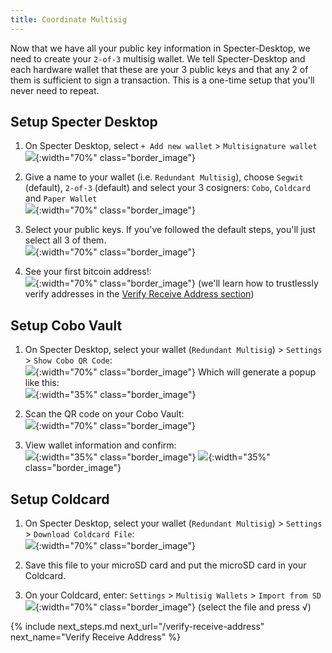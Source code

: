 ```yaml
---
title: Coordinate Multisig
---
```


Now that we have all your public key information in Specter-Desktop, we need to create your `2-of-3` multisig wallet.
We tell Specter-Desktop and each hardware wallet that these are your 3 public keys and that any 2 of them is sufficient to sign a transaction.
This is a one-time setup that you'll never need to repeat.

## Setup Specter Desktop

1. On Specter Desktop, select `+ Add new wallet` > `Multisignature wallet` 
![](/assets/img/coordinate-multisig-specter-desktop-add-wallet.png){:width="70%" class="border_image"}

2. Give a name to your wallet (i.e. `Redundant Multisig`), choose `Segwit` (default), `2-of-3` (default) and select your 3 cosigners: `Cobo`, `Coldcard` and `Paper Wallet`  
![](/assets/img/coordinate-multisig-specter-desktop-quorum.png){:width="70%" class="border_image"}

3. Select your public keys. If you've followed the default steps, you'll just select all 3 of them.  
![](/assets/img/coordinate-multisig-specter-desktop-keys.png){:width="70%" class="border_image"}

4. See your first bitcoin address!:   
![](/assets/img/verify-address-specter-desktop.png){:width="70%" class="border_image"} 
(we'll learn how to trustlessly verify addresses in the [Verify Receive Address section](/verify-receive-address/))

## Setup Cobo Vault
1. On Specter Desktop, select your wallet (`Redundant Multisig`) > `Settings` > `Show Cobo QR Code`:  
![](/assets/img/coordinate-multisig-specter-desktop-export-cobo.png){:width="70%" class="border_image"} 
Which will generate a popup like this:  
![](/assets/img/coordinate-multisig-specter-desktop-export-cobo-qr.png){:width="35%" class="border_image"}

2. Scan the QR code on your Cobo Vault:  
![](/assets/img/coordinate-multisig-specter-desktop-import-cobo-qr.png){:width="70%" class="border_image"}

3. View wallet information and confirm:    
![](/assets/img/coordinate-multisig-specter-desktop-cobo-imported.jpeg){:width="35%" class="border_image"}
![](/assets/img/coordinate-multisig-view-policy-onsetup-cobo.jpeg){:width="35%" class="border_image"}

## Setup Coldcard
1. On Specter Desktop, select your wallet (`Redundant Multisig`) > `Settings` > `Download Coldcard File`:  
![](/assets/img/coordinate-multisig-specter-desktop-export-coldcard.png){:width="70%" class="border_image"}

2. Save this file to your microSD card and put the microSD card in your Coldcard.  

3. On your Coldcard, enter: `Settings` > `Multisig Wallets` > `Import from SD`  
![](/assets/img/coordinate-multisig-coldcard-create-airgapped.png){:width="70%" class="border_image"} 
(select the file and press √)


{% include next_steps.md next_url="/verify-receive-address" next_name="Verify Receive Address" %}
